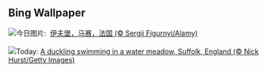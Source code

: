 ## Bing Wallpaper
![](https://www.bing.com/th?id=OHR.PortMarseille_ZH-CN3194394496_UHD.jpg&w=1000)今日图片: &nbsp;[伊夫堡，马赛，法国 (© Sergii Figurnyi/Alamy)](https://www.bing.com/th?id=OHR.PortMarseille_ZH-CN3194394496_UHD.jpg)
<br><br/>
![](https://www.bing.com/th?id=OHR.LittleDuckling_EN-US0447954247_UHD.jpg&w=1000)Today: [A duckling swimming in a water meadow, Suffolk, England (© Nick Hurst/Getty Images)](https://www.bing.com/th?id=OHR.LittleDuckling_EN-US0447954247_UHD.jpg)
<br><br/>
